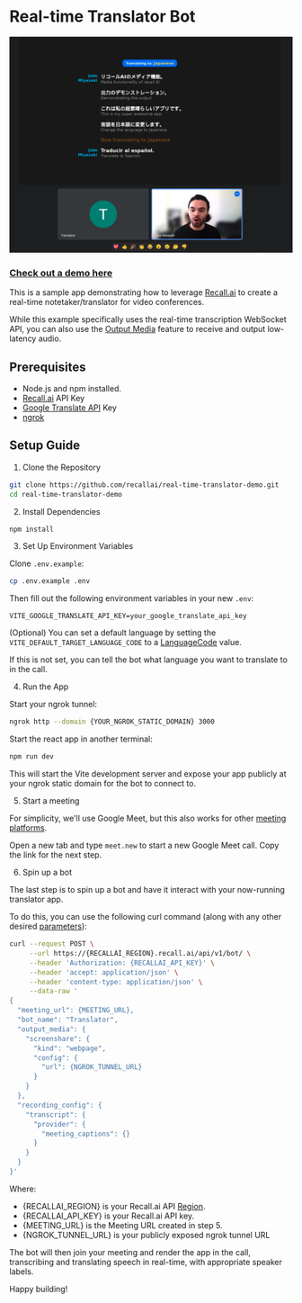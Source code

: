 # Real-time Translator Bot

![](./real-time-translator.png)

### [Check out a demo here](https://www.loom.com/share/e8294d45653f4e3995bb8fffa5ea74a6?sid=ff65ca58-bf41-4b6a-bd1c-4ab6d39d7e66)

This is a sample app demonstrating how to leverage [Recall.ai](https://www.recall.ai/) to create a real-time notetaker/translator for video conferences.

While this example specifically uses the real-time transcription WebSocket API, you can also use the [Output Media](https://docs.recall.ai/docs/stream-media) feature to receive and output low-latency audio.

## Prerequisites

-   Node.js and npm installed.
-   [Recall.ai](https://recall.ai) API Key
-   [Google Translate API](https://cloud.google.com/translate/docs/reference/rest/?apix=true) Key
-   [ngrok](https://docs.recall.ai/docs/local-webhook-development)

## Setup Guide

1. Clone the Repository

```bash
git clone https://github.com/recallai/real-time-translator-demo.git
cd real-time-translator-demo
```

2. Install Dependencies

```bash
npm install
```

3. Set Up Environment Variables

Clone `.env.example`:

```bash
cp .env.example .env
```

Then fill out the following environment variables in your new `.env`:

```env
VITE_GOOGLE_TRANSLATE_API_KEY=your_google_translate_api_key
```

(Optional) You can set a default language by setting the `VITE_DEFAULT_TARGET_LANGUAGE_CODE` to a [LanguageCode](./src/utils/language.ts#L2) value.

If this is not set, you can tell the bot what language you want to translate to in the call.

4. Run the App

Start your ngrok tunnel:

```bash
ngrok http --domain {YOUR_NGROK_STATIC_DOMAIN} 3000
```

Start the react app in another terminal:

```bash
npm run dev
```

This will start the Vite development server and expose your app publicly at your ngrok static domain for the bot to connect to.

5. Start a meeting

For simplicity, we'll use Google Meet, but this also works for other [meeting platforms](https://docs.recall.ai/docs/stream-media#platform-support).

Open a new tab and type `meet.new` to start a new Google Meet call. Copy the link for the next step.

6. Spin up a bot

The last step is to spin up a bot and have it interact with your now-running translator app.

To do this, you can use the following curl command (along with any other desired [parameters](https://docs.recall.ai/reference/bot_create)):

```bash
curl --request POST \
     --url https://{RECALLAI_REGION}.recall.ai/api/v1/bot/ \
     --header 'Authorization: {RECALLAI_API_KEY}' \
     --header 'accept: application/json' \
     --header 'content-type: application/json' \
     --data-raw '
{
  "meeting_url": {MEETING_URL},
  "bot_name": "Translator",
  "output_media": {
    "screenshare": {
      "kind": "webpage",
      "config": {
        "url": {NGROK_TUNNEL_URL}
      }
    }
  },
  "recording_config": {
    "transcript": {
      "provider": {
        "meeting_captions": {}
      }
    }
  }
}'
```

Where:

-   {RECALLAI_REGION} is your Recall.ai API [Region](https://docs.recall.ai/docs/regions).
-   {RECALLAI_API_KEY} is your Recall.ai API key.
-   {MEETING_URL} is the Meeting URL created in step 5.
-   {NGROK_TUNNEL_URL} is your publicly exposed ngrok tunnel URL

The bot will then join your meeting and render the app in the call, transcribing and translating speech in real-time, with appropriate speaker labels.

Happy building!
